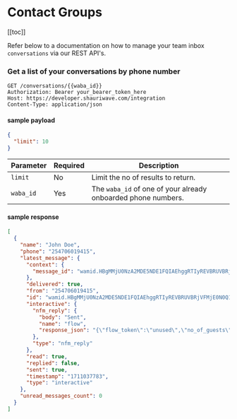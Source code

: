 # Contact Groups

[[toc]]

Refer below to a documentation on how to manage your team inbox ``conversations`` via our REST API's.

### Get a list of your conversations by phone number

```http
GET /conversations/{{waba_id}}
Authorization: Bearer your_bearer_token_here
Host: https://developer.shauriwave.com/integration
Content-Type: application/json
```
#### sample payload
```json
{
  "limit": 10
}
```
| Parameter | Required | Description                                                     |
|-----------|----------|-----------------------------------------------------------------|
| `limit`   | No       | Limit the no of results to return.                              |
| `waba_id` | Yes      | The ``waba_id`` of one of your already onboarded phone numbers. |


#### sample response
````json
[
  {
    "name": "John Doe",
    "phone": "254706019415",
    "latest_message": {
      "context": {
        "message_id": "wamid.HBgMMjU0NzA2MDE5NDE1FQIAEhggRTIyREVBRUVBRjVFMjE0N0Q1NzNEOTBERjBCRjVEMkQA"
      },
      "delivered": true,
      "from": "254706019415",
      "id": "wamid.HBgMMjU0NzA2MDE5NDE1FQIAEhggRTIyREVBRUVBRjVFMjE0N0Q1NzNEOTBERjBCRjVEMkQA",
      "interactive": {
        "nfm_reply": {
          "body": "Sent",
          "name": "flow",
          "response_json": "{\"flow_token\":\"unused\",\"no_of_guests\":\"2\",\"reservation_time\":\"12:10\",\"full_name\":\"tabby\",\"email_address\":\"\",\"reservation_date\":\"1711037763293\",\"notes\":\"notes\"}"
        },
        "type": "nfm_reply"
      },
      "read": true,
      "replied": false,
      "sent": true,
      "timestamp": "1711037783",
      "type": "interactive"
    },
    "unread_messages_count": 0
  }
]
````